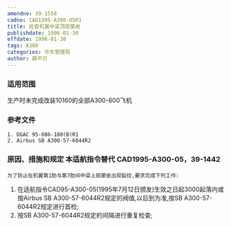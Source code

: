 ```yaml
---
amendno: 39-1558
cadno: CAD1995-A300-05R1
title: 检查机翼中梁顶部蒙皮
publishdate: 1996-01-30
effdate: 1996-01-30
tags: A300
categories: 华东管理局
author: 薛平贝
---
```


### 适用范围 
生产时未完成改装10160的全部A300-600飞机

### 参考文件
    1. DGAC 95-086-180(B)R1 
    2. Airbus SB A300-57-6044R2 


### 原因、措施和规定 本适航指令替代 CAD1995-A300-05，39-1442 
    为了防止在机翼第1肋与第7肋间中梁上部蒙皮出现裂纹,要求完成下列工作: 
1. 在适航指令CAD95-A300-05(1995年7月12日颁发)生效之日起3000起落内或按Airbus SB A300-57-6044R2规定的阀值,以后到为准,按SB A300-57-6044R2规定进行首检; 
2. 按SB A300-57-6044R2规定的间隔进行重复检查; 
